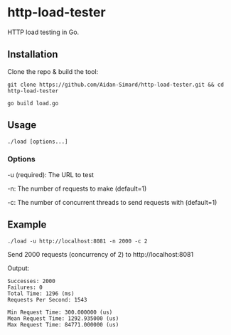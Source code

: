 # http-load-tester
HTTP load testing in Go.

## Installation
Clone the repo & build the tool:

`git clone https://github.com/Aidan-Simard/http-load-tester.git && cd http-load-tester`

`go build load.go`

## Usage
`./load [options...]`

### Options
-u (required): The URL to test

-n: The number of requests to make (default=1)

-c: The number of concurrent threads to send requests with (default=1)

## Example
`./load -u http://localhost:8081 -n 2000 -c 2`

Send 2000 requests (concurrency of 2) to http://localhost:8081

Output:

```
Successes: 2000
Failures: 0
Total Time: 1296 (ms)
Requests Per Second: 1543

Min Request Time: 300.000000 (us)
Mean Request Time: 1292.935000 (us)
Max Request Time: 84771.000000 (us)
```
